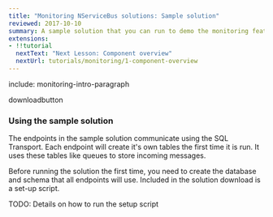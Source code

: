 ```yaml
---
title: "Monitoring NServiceBus solutions: Sample solution"
reviewed: 2017-10-10
summary: A sample solution that you can run to demo the monitoring features of the Particular Service Platform.
extensions:
- !!tutorial
  nextText: "Next Lesson: Component overview"
  nextUrl: tutorials/monitoring/1-component-overview
---
```


include: monitoring-intro-paragraph

downloadbutton


### Using the sample solution

The endpoints in the sample solution communicate using the SQL Transport. Each endpoint will create it's own tables the first time it is run. It uses these tables like queues to store incoming messages.

Before running the solution the first time, you need to create the database and schema that all endpoints will use. Included in the solution download is a set-up script.

TODO: Details on how to run the setup script